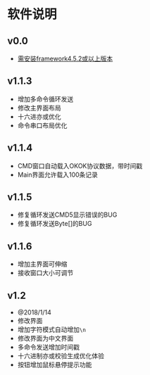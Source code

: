 
#  软件说明

## v0.0

- [需安装framework4.5.2或以上版本](https://www.microsoft.com/zh-CN/download/details.aspx?id=42642)

## v1.1.3

- 增加多命令循环发送
- 修改主界面布局
- 十六进亦或优化
- 命令串口布局优化

## v1.1.4

 - CMD窗口自动载入OKOK协议数据，带时间戳
 - Main界面允许载入100条记录


## v1.1.5

 - 修复循环发送CMD5显示错误的BUG
 - 修复循环发送Byte[]的BUG

## v1.1.6

 - 增加主界面可伸缩
 - 接收窗口大小可调节

## v1.2

 - @2018/1/14
 - 修改界面
 - 增加字符模式自动增加`\n`
 - 修改界面为中文界面
 - 多命令发送增加时间戳
 - 十六进制亦或校验生成优化体验
 - 按钮增加鼠标悬停提示功能


